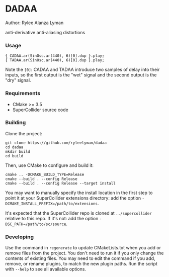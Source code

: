 # DADAA

Author: Rylee Alanza Lyman

anti-derivative anti-aliasing distortions

### Usage

```supercollider
{ CADAA.ar(SinOsc.ar(440), 6)[0].dup }.play;
{ TADAA.ar(SinOsc.ar(440), 6)[0].dup }.play;
```

Note the `[0]`: CADAA and TADAA introduce two samples of delay into their inputs,
so the first output is the "wet" signal and the second output is the "dry" signal.

### Requirements

- CMake >= 3.5
- SuperCollider source code

### Building

Clone the project:

    git clone https://github.com/ryleelyman/dadaa
    cd dadaa
    mkdir build
    cd build

Then, use CMake to configure and build it:

    cmake .. -DCMAKE_BUILD_TYPE=Release
    cmake --build . --config Release
    cmake --build . --config Release --target install

You may want to manually specify the install location in the first step to point it at your
SuperCollider extensions directory: add the option `-DCMAKE_INSTALL_PREFIX=/path/to/extensions`.

It's expected that the SuperCollider repo is cloned at `../supercollider` relative to this repo. If
it's not: add the option `-DSC_PATH=/path/to/sc/source`.

### Developing

Use the command in `regenerate` to update CMakeLists.txt when you add or remove files from the
project. You don't need to run it if you only change the contents of existing files. You may need to
edit the command if you add, remove, or rename plugins, to match the new plugin paths. Run the
script with `--help` to see all available options.
